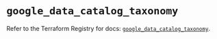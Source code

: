# `google_data_catalog_taxonomy`

Refer to the Terraform Registry for docs: [`google_data_catalog_taxonomy`](https://registry.terraform.io/providers/hashicorp/google/6.49.3/docs/resources/data_catalog_taxonomy).
